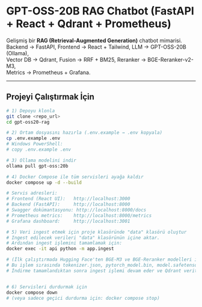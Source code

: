 # GPT-OSS-20B RAG Chatbot (FastAPI + React + Qdrant + Prometheus)

Gelişmiş bir **RAG (Retrieval-Augmented Generation)** chatbot mimarisi.  
Backend → FastAPI, Frontend → React + Tailwind, LLM → GPT-OSS-20B (Ollama),  
Vector DB → Qdrant, Fusion → RRF + BM25, Reranker → BGE-Reranker-v2-M3,  
Metrics → Prometheus + Grafana.

---

## Projeyi Çalıştırmak İçin

```bash
# 1) Depoyu klonla
git clone <repo_url>
cd gpt-oss20-rag

# 2) Ortam dosyasını hazırla (.env.example → .env kopyala)
cp .env.example .env
# Windows PowerShell:
# copy .env.example .env

# 3) Ollama modelini indir
ollama pull gpt-oss:20b

# 4) Docker Compose ile tüm servisleri ayağa kaldır
docker compose up -d --build

# Servis adresleri:
# Frontend (React UI):   http://localhost:3000
# Backend (FastAPI):     http://localhost:8000
# Swagger dokümantasyonu: http://localhost:8000/docs
# Prometheus metrics:    http://localhost:8000/metrics
# Grafana dashboard:     http://localhost:3001

# 5) Veri ingest etmek için proje klasöründe "data" klasörü oluştur
# Ingest edilecek verileri "data" klasörünün içine aktar.
# Ardından ingest işlemini tamamlamak için:
docker exec -it api python -m app.ingest

# (İlk çalıştırmada Hugging Face'ten BGE-M3 ve BGE-Reranker modelleri indirilecek (~4 GB toplam).
# Bu işlem sırasında tokenizer.json, pytorch_model.bin, model.safetensors gibi dosyalar otomatik olarak indirilir.
# İndirme tamamlandıktan sonra ingest işlemi devam eder ve Qdrant veritabanına veri yüklenir.)


# 6) Servisleri durdurmak için
docker compose down
# (veya sadece geçici durdurma için: docker compose stop)
